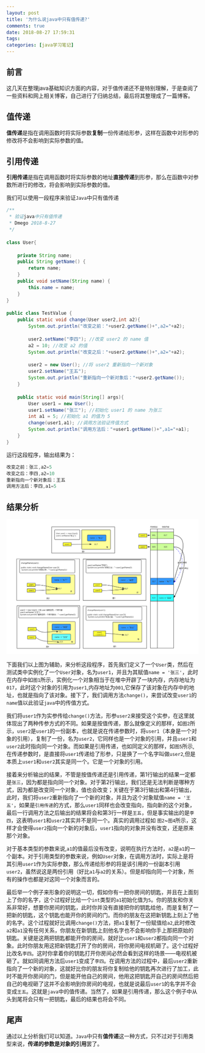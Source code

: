 ```yaml
---
layout: post
title: '为什么说java中只有值传递?'
comments: true
date: 2018-08-27 17:59:31
tags:
categories: [java学习笔记]
---
```


## 前言

这几天在整理java基础知识方面的内容，对于值传递还不是特别理解，于是查阅了一些资料和网上相关博客，自己进行了归纳总结，最后将其整理成了一篇博客。

## 值传递

**值传递**是指在调用函数时将实际参数**复制**一份传递给形参，这样在函数中对形参的修改将不会影响到实际参数的值。

## 引用传递

**引用传递**是指在调用函数时将实际参数的地址**直接传递**到形参，那么在函数中对参数所进行的修改，将会影响到实际参数的值。

我们可以使用一段程序来验证`Java`中只有值传递

```java
/**
 * 验证java中只有值传递
 * Dmego 2018-8-27
 */

class User{
    
    private String name;
    public String getName() {
        return name;
    }
    public void setName(String name) {
        this.name = name;
    }
}

public class TestValue {
    public static void change(User user2,int a2){
        System.out.println("改变之前："+user2.getName()+",a2="+a2);
        
        user2.setName("李四"); //改变 user2 的 name 值
        a2 = 10; //改变 a2 的值
        System.out.println("改变之后："+user2.getName()+",a2="+a2);
        
        user2 = new User(); //将 user2 重新指向一个新对象
        user2.setName("王五");
        System.out.println("重新指向一个新对象后："+user2.getName());
    }

    public static void main(String[] args){
        User user1 = new User();
        user1.setName("张三"); //初始化 user1 的 name 为张三
        int a1 = 5; //初始化 a1 的值为 5
        change(user1,a1); //调用方法验证传值方式
        System.out.println("调用方法后："+user1.getName()+",a1="+a1);
    }
}
```

运行这段程序，输出结果为：

```java
改变之前：张三,a2=5
改变之后：李四,a2=10
重新指向一个新对象后：王五
调用方法后：李四,a1=5
```

## 结果分析

![堆与内存分析](java-only-pass-by-value/changeValue.jpg)

下面我们以上图为辅助，来分析这段程序，首先我们定义了一个`User`类，然后在测试类中实例化了一个`User`对象，名为`user1`，并且为其赋值`name = '张三'`，此时在内存中如`图1`所示，实例化一个对象相当于在堆中开辟了一块内存，内存地址为`017`，此时这个对象的引用为`user1`,内存地址为`001`,它保存了该对象在内存中的地址，也就是指向了该对象。接下了，我们调用方法`change()`，来尝试改变`user1`的`name`值以此验证`java`中的传值方式。

我们将`user1`作为实参传给`change()`方法，形参`user2`来接受这个实参，在这里就体现出了两种传参方式的不同。如果是按值传递，那么就像定义的那样，如`图2`所示，`user2`是`user1`的一份副本，也就是说在传递参数时，将`user1`（本身是一个对象的引用），复制了一份，名为`user2`，它同样也是一个对象的引用，并且`user1`和`user2`此时指向同一个对象。而如果是引用传递，也如同定义的那样，如`图5`所示,在传递参数时，是直接将`user1`传递给了形参，只是换了一个名字叫做`user2`,但是本质上`user1`和`user2`其实是同一个。它是一个对象的引用。

接着来分析输出的结果，不管是按值传递还是引用传递，第1行输出的结果一定都是`张三`，因为都是指向同一个对象。对于第2行输出，我们还是无法判断是哪种方式，因为都是改变同一个对象，值也会改变；关键在于第3行输出和第4行输出，此时，我们将`user2`重新指向了一个新的对象，并且为这个对象赋值`name = '王五'`，如果是`引用传递`的方式，那么`user1`同样也会改变指向，指向新的这个对象，最后一行调用方法之后输出的结果将会和第3行一样是`王五`，但是事实输出的是`李四`，这表明`user1`和`user2`其实并不是同一个。真实的调用过程如 `图2`~`图4`所示，这样才会使得`user2`指向一个新的对象后，`user1`指向的对象并没有改变，还是原来那个对象。

对于基本类型的参数来说,`a1`的值最后没有改变，说明在执行方法时，`a2`是`a1`的一个副本。对于引用类型的参数来说，例如`User`对象，在调用方法时，实际上是将其引用`user1`作为实际参数，那么传递给形参的将是该引用的一份副本引用`user2`，虽然说这是两份引用（好比`a1`与`a2`的关系）。但是却指向同一个对象，所有的操作也都是对这同一个对象而言的。

最后举一个例子来形象的说明这一切，假如你有一把你房间的钥匙，并且在上面刻上了你的名字，这个过程好比给一个`int`类型的`a1`初始化值为`5`。你的朋友和你关系非常好，想要你房间的钥匙，此时你并没有直接把你的钥匙给他，而是复制了一把新的钥匙，这个钥匙也能开你的房间的门。而你的朋友在这把新钥匙上刻上了他的名字。这个过程就好比调用`change()`方法，把`a1`复制了一份赋值给`a2`,此时修改`a2`和`a1`没有任何关系，你朋友在新钥匙上刻他名字也不会影响你手上那把原始的钥匙。关键是这两把钥匙都能开你的房间，就好比`user1`和`user2`都指向同一个对象。此时你朋友用这把新钥匙打开了你的房间，将你房间电视机砸了。这个过程好比改名`李四`。这时你拿着你的钥匙打开你房间必然会看到这样的场景——电视机被砸了。就如同调用方法后`user1`变成了`李四`。在调用方法的过程中，最后`user2`重新指向了一个新的对象，这就好比你的朋友将你复制给他的钥匙再次进行了加工，此时不能开你房间的门，但是能开他自己的房间，他用这把钥匙开自己的房间然后把自己的电视砸了这并不会影响到你房间的电视，也就是说最后`user1`的名字并不会变成`王五`。这就是`java`中的值传递。当然了，如果是引用传递，那么这个例子中从头到尾将会只有一把钥匙，最后的结果也将会不同。

## 尾声

通过以上分析我们可以知道。`Java`中只有**值传递**这一种方式，只不过对于引用类型来说，**传递的参数是对象的引用**罢了。


